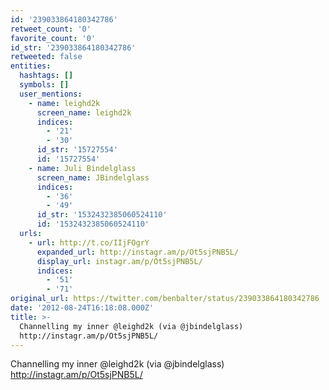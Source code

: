 ```yaml
---
id: '239033864180342786'
retweet_count: '0'
favorite_count: '0'
id_str: '239033864180342786'
retweeted: false
entities:
  hashtags: []
  symbols: []
  user_mentions:
    - name: leighd2k
      screen_name: leighd2k
      indices:
        - '21'
        - '30'
      id_str: '15727554'
      id: '15727554'
    - name: Juli Bindelglass
      screen_name: JBindelglass
      indices:
        - '36'
        - '49'
      id_str: '1532432385060524110'
      id: '1532432385060524110'
  urls:
    - url: http://t.co/IIjFOgrY
      expanded_url: http://instagr.am/p/Ot5sjPNB5L/
      display_url: instagr.am/p/Ot5sjPNB5L/
      indices:
        - '51'
        - '71'
original_url: https://twitter.com/benbalter/status/239033864180342786
date: '2012-08-24T16:18:08.000Z'
title: >-
  Channelling my inner @leighd2k (via @jbindelglass)
  http://instagr.am/p/Ot5sjPNB5L/
---
```


Channelling my inner @leighd2k (via @jbindelglass) http://instagr.am/p/Ot5sjPNB5L/